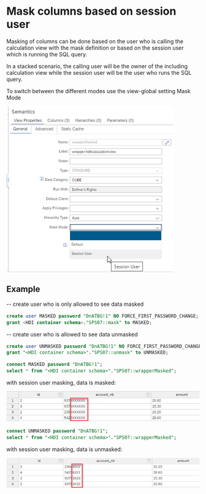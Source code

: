 # Mask columns based on session user

Masking of columns can be done based on the user who is calling the calculation view with the mask definition or based on the session user which is running the SQL query.

In a stacked scenario, the calling user will be the owner of the including calculation view while the session user will be the user who runs the SQL query.

To switch between the different modes use the view-global setting Mask Mode 

![session user masking](./screenshots/sessionUserMasking.png)

## Example
-- create user who is only allowed to see data masked

```SQL
create user MASKED password "DnATBG!1" NO FORCE_FIRST_PASSWORD_CHANGE;
grant <HDI container schema>."SPS07::mask" to MASKED;
```

-- create user who is allowed to see data unmasked

```SQL
create user UNMASKED password "DnATBG!1" NO FORCE_FIRST_PASSWORD_CHANGE;
grant "<HDI container schema>"."SPS07::unmask" to UNMASKED;
```

```SQL
connect MASKED password "DnATBG!1";
select * from "<HDI container schema>"."SPS07::wrapperMasked";
```
with session user masking, data is masked:

![masked data](./screenshots/masked.png)

```SQL
connect UNMASKED password "DnATBG!1";
select * from "<HDI container schema>"."SPS07::wrapperMasked";
```

with session user masking, data is unmasked:

![unmasked data](./screenshots/unmasked.png)

